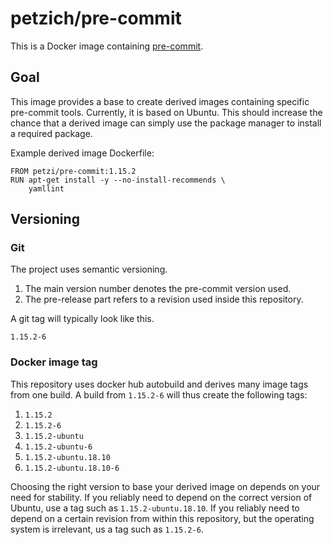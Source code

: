 # petzich/pre-commit

This is a Docker image containing [pre-commit].

## Goal

This image provides a base to create derived images containing specific pre-commit tools. Currently, it is based on Ubuntu. This should increase the chance that a derived image can simply use the package manager to install a required package.

Example derived image Dockerfile:

```
FROM petzi/pre-commit:1.15.2
RUN apt-get install -y --no-install-recommends \
    yamllint
```

## Versioning

### Git

The project uses semantic versioning.

1. The main version number denotes the pre-commit version used.
1. The pre-release part refers to a revision used inside this repository.

A git tag will typically look like this.

```
1.15.2-6
```

### Docker image tag

This repository uses docker hub autobuild and derives many image tags from one build. A build from `1.15.2-6` will thus create the following tags:

1. `1.15.2`
1. `1.15.2-6`
1. `1.15.2-ubuntu`
1. `1.15.2-ubuntu-6`
1. `1.15.2-ubuntu.18.10`
1. `1.15.2-ubuntu.18.10-6`

Choosing the right version to base your derived image on depends on your need for stability. If you reliably need to depend on the correct version of Ubuntu, use a tag such as `1.15.2-ubuntu.18.10`. If you reliably need to depend on a certain revision from within this repository, but the operating system is irrelevant, us a tag such as `1.15.2-6`.

[pre-commit]: https://pre-commit.com